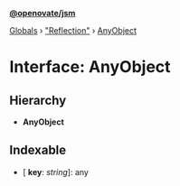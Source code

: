 **[@openovate/jsm](../README.md)**

[Globals](../globals.md) › [&quot;Reflection&quot;](../modules/_reflection_.md) › [AnyObject](_reflection_.anyobject.md)

# Interface: AnyObject

## Hierarchy

* **AnyObject**

## Indexable

* \[ **key**: *string*\]: any